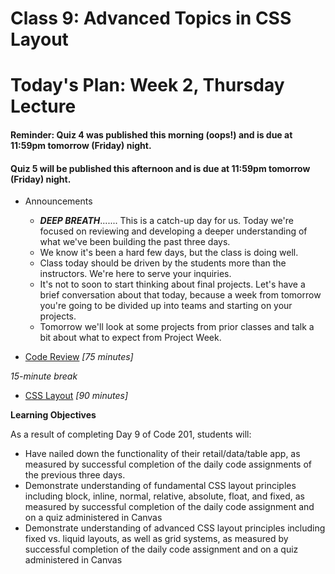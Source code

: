 # Class 9: Advanced Topics in CSS Layout

<a id="top"></a>
# Today's Plan: Week 2, Thursday Lecture

#### Reminder: Quiz 4 was published this morning (oops!) and is due at 11:59pm tomorrow (Friday) night.

#### Quiz 5 will be published this afternoon and is due at 11:59pm tomorrow (Friday) night.

- Announcements
  - ***DEEP BREATH***....... This is a catch-up day for us. Today we're focused on reviewing and developing a deeper understanding of what we've been building the past three days.
  - We know it's been a hard few days, but the class is doing well.
  - Class today should be driven by the students more than the instructors. We're here to serve your inquiries.
  - It's not to soon to start thinking about final projects. Let's have a brief conversation about that today, because a week from tomorrow you're going to be divided up into teams and starting on your projects.
  - Tomorrow we'll look at some projects from prior classes and talk a bit about what to expect from Project Week.

- [Code Review](#codereview) *[75 minutes]*

*15-minute break*

- [CSS Layout](#css) *[90 minutes]*


**Learning Objectives**

As a result of completing Day 9 of Code 201, students will:

- Have nailed down the functionality of their retail/data/table app, as measured by successful completion of the daily code assignments of the previous three days.
- Demonstrate understanding of fundamental CSS layout principles including block, inline, normal, relative, absolute, float, and fixed, as measured by successful completion of the daily code assignment and on a quiz administered in Canvas
- Demonstrate understanding of advanced CSS layout principles including fixed vs. liquid layouts, as well as grid systems, as measured by successful completion of the daily code assignment and on a quiz administered in Canvas

